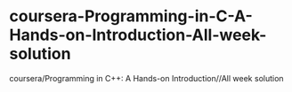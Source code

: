 # coursera-Programming-in-C-A-Hands-on-Introduction-All-week-solution
coursera/Programming in C++: A Hands-on Introduction//All week solution
